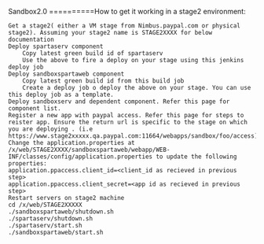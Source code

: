 Sandbox2.0
==========How to get it working in a stage2 environment:

    Get a stage2( either a VM stage from Nimbus.paypal.com or physical stage2). Assuming your stage2 name is STAGE2XXXX for below documentation
    Deploy spartaserv component
        Copy latest green build id of spartaserv
        Use the above to fire a deploy on your stage using this jenkins deploy job
    Deploy sandboxspartaweb component
        Copy latest green build id from this build job
        Create a deploy job o deploy the above on your stage. You can use this deploy job as a template.
    Deploy sandboxserv and dependent component. Refer this page for component list.
    Register a new app with paypal access. Refer this page for steps to reister app. Ensure the return url is specific to the stage on which you are deploying . (i.e https://www.stage2xxxxx.qa.paypal.com:11664/webapps/sandbox/foo/access)
    Change the application.properties at /x/web/STAGE2XXXX/sandboxspartaweb/webapp/WEB-INF/classes/config/application.properties to update the following properties:
    application.ppaccess.client_id=<client_id as recieved in previous step>
    application.ppaccess.client_secret=<app id as recieved in previous step>
    Restart servers on stage2 machine
    cd /x/web/STAGE2XXXXX
    ./sandboxspartaweb/shutdown.sh
    ./spartaserv/shutdown.sh
    ./spartaserv/start.sh
    ./sandboxspartaweb/start.sh
